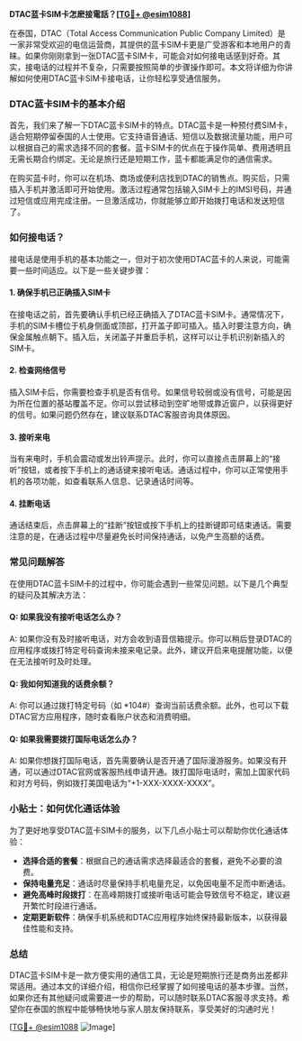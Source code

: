 **DTAC蓝卡SIM卡怎麽接電話？[[TG💪+ @esim1088](https://t.me/s/esim1088)]**

在泰国，DTAC（Total Access Communication Public Company Limited）是一家非常受欢迎的电信运营商，其提供的蓝卡SIM卡更是广受游客和本地用户的青睐。如果你刚刚拿到一张DTAC蓝卡SIM卡，可能会对如何接电话感到好奇。其实，接电话的过程并不复杂，只需要按照简单的步骤操作即可。本文将详细为你讲解如何使用DTAC蓝卡SIM卡接电话，让你轻松享受通信服务。

### DTAC蓝卡SIM卡的基本介绍

首先，我们来了解一下DTAC蓝卡SIM卡的特点。DTAC蓝卡是一种预付费SIM卡，适合短期停留泰国的人士使用。它支持语音通话、短信以及数据流量功能，用户可以根据自己的需求选择不同的套餐。蓝卡SIM卡的优点在于操作简单、费用透明且无需长期合约绑定。无论是旅行还是短期工作，蓝卡都能满足你的通信需求。

在购买蓝卡时，你可以在机场、商场或便利店找到DTAC的销售点。购买后，只需插入手机并激活即可开始使用。激活过程通常包括输入SIM卡上的IMSI号码，并通过短信或应用完成注册。一旦激活成功，你就能够立即开始拨打电话和发送短信了。

### 如何接电话？

接电话是使用手机的基本功能之一，但对于初次使用DTAC蓝卡的人来说，可能需要一些时间适应。以下是一些关键步骤：

#### 1. 确保手机已正确插入SIM卡

在接电话之前，首先要确认手机已经正确插入了DTAC蓝卡SIM卡。通常情况下，手机的SIM卡槽位于机身侧面或顶部，打开盖子即可插入。插入时要注意方向，确保金属触点朝下。插入后，关闭盖子并重启手机，这样可以让手机识别新插入的SIM卡。

#### 2. 检查网络信号

插入SIM卡后，你需要检查手机是否有信号。如果信号较弱或没有信号，可能是因为所在位置的基站覆盖不足。你可以尝试移动到空旷地带或靠近窗户，以获得更好的信号。如果问题仍然存在，建议联系DTAC客服咨询具体原因。

#### 3. 接听来电

当有来电时，手机会震动或发出铃声提示。此时，你可以直接点击屏幕上的“接听”按钮，或者按下手机上的通话键来接听电话。通话过程中，你可以正常使用手机的各项功能，如查看联系人信息、记录通话时间等。

#### 4. 挂断电话

通话结束后，点击屏幕上的“挂断”按钮或按下手机上的挂断键即可结束通话。需要注意的是，在通话过程中尽量避免长时间保持通话，以免产生高额的话费。

### 常见问题解答

在使用DTAC蓝卡SIM卡的过程中，你可能会遇到一些常见问题。以下是几个典型的疑问及其解决方法：

#### Q: 如果我没有接听电话怎么办？

A: 如果你没有及时接听电话，对方会收到语音信箱提示。你可以稍后登录DTAC的应用程序或拨打特定号码查询未接来电记录。此外，建议开启来电提醒功能，以便在无法接听时及时处理。

#### Q: 我如何知道我的话费余额？

A: 你可以通过拨打特定号码（如 *104#）查询当前话费余额。此外，也可以下载DTAC官方应用程序，随时查看账户状态和消费明细。

#### Q: 如果我需要拨打国际电话怎么办？

A: 如果你想拨打国际电话，首先需要确认是否开通了国际漫游服务。如果没有开通，可以通过DTAC官网或客服热线申请开通。拨打国际电话时，需加上国家代码和对方号码，例如拨打美国电话为“+1-XXX-XXXX-XXXX”。

### 小贴士：如何优化通话体验

为了更好地享受DTAC蓝卡SIM卡的服务，以下几点小贴士可以帮助你优化通话体验：

- **选择合适的套餐**：根据自己的通话需求选择最适合的套餐，避免不必要的浪费。
- **保持电量充足**：通话时尽量保持手机电量充足，以免因电量不足而中断通话。
- **避免高峰时段拨打**：在高峰期拨打或接听电话可能会导致信号不稳定，建议避开繁忙时段进行通话。
- **定期更新软件**：确保手机系统和DTAC应用程序始终保持最新版本，以获得最佳性能和支持。

### 总结

DTAC蓝卡SIM卡是一款方便实用的通信工具，无论是短期旅行还是商务出差都非常适用。通过本文的详细介绍，相信你已经掌握了如何接电话的基本步骤。当然，如果你还有其他疑问或需要进一步的帮助，可以随时联系DTAC客服寻求支持。希望你在泰国的旅程中能够畅快地与家人朋友保持联系，享受美好的沟通时光！

[[TG💪+ @esim1088](https://t.me/s/esim1088) ![Image](https://i.postimg.cc/4NQfJmqS/Snipaste-2025-05-13-00-14-12.png)]